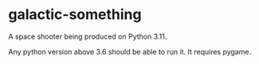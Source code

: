 # galactic-something
A space shooter being produced on Python 3.11.

Any python version above 3.6 should be able to run it.
It requires pygame.
